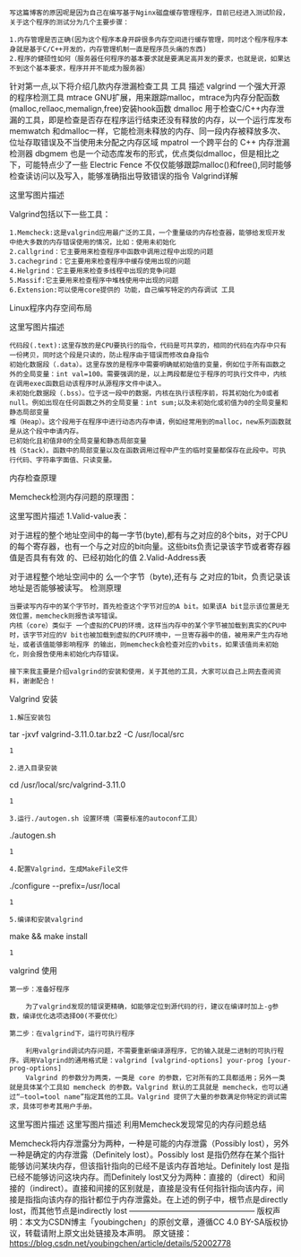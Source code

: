     写这篇博客的原因呢是因为自己在编写基于Nginx磁盘缓存管理程序，目前已经进入测试阶段，关于这个程序的测试分为几个主要步骤：

    1.内存管理是否正确(因为这个程序本身开辟很多内存空间进行缓存管理，同时这个程序程序本身就是基于C/C++开发的，内存管理机制一直是程序员头痛的东西)
    2.程序的健硕性如何（服务器任何程序的基本要求就是要满足高并发的要求，也就是说，如果达不到这个基本要求，程序并并不能成为服务器）

针对第一点,以下将介绍几款内存泄漏检查工具
工具	描述
valgrind	一个强大开源的程序检测工具
mtrace	GNU扩展，用来跟踪malloc，mtrace为内存分配函数(malloc,rellaoc,memalign,free)安装hook函数
dmalloc	用于检查C/C++内存泄漏的工具，即是检查是否存在程序运行结束还没有释放的内存，以一个运行库发布
memwatch	和dmalloc一样，它能检测未释放的内存、同一段内存被释放多次、位址存取错误及不当使用未分配之内存区域
mpatrol	一个跨平台的 C++ 内存泄漏检测器
dbgmem	也是一个动态库发布的形式，优点类似dmalloc，但是相比之下，可能特点少了一些
Electric Fence	不仅仅能够跟踪malloc()和free(),同时能够检查读访问以及写入，能够准确指出导致错误的指令
Valgrind详解

这里写图片描述

Valgrind包括以下一些工具：

    1.Memcheck:这是valgrind应用最广泛的工具，一个重量级的内存检查器，能够给发现开发中绝大多数的内存错误使用的情况，比如：使用未初始化
    2.callgrind：它主要用来检查程序中函数中调用过程中出现的问题
    3.cachegrind：它主要用来检查程序中缓存使用出现的问题
    4.Helgrind：它主要用来检查多线程中出现的竞争问题
    5.Massif:它主要用来检查程序中堆栈使用中出现的问题
    6.Extension:可以使用core提供的 功能，自己编写特定的内存调试 工具

Linux程序内存空间布局

这里写图片描述

    代码段(.text):这里存放的是CPU要执行的指令，代码是可共享的，相同的代码在内存中只有一份拷贝，同时这个段是只读的，防止程序由于错误而修改自身指令
    初始化数据段（.data）。这里存放的是程序中需要明确赋初始值的变量，例如位于所有函数之外的全局变量：int val=100。需要强调的是，以上两段都是位于程序的可执行文件中，内核在调用exec函数启动该程序时从源程序文件中读入。
    未初始化数据段（.bss）。位于这一段中的数据，内核在执行该程序前，将其初始化为0或者null。例如出现在任何函数之外的全局变量：int sum;以及未初始化或初值为0的全局变量和静态局部变量
    堆（Heap）。这个段用于在程序中进行动态内存申请，例如经常用到的malloc，new系列函数就是从这个段中申请内存。
    已初始化且初值非0的全局变量和静态局部变量
    栈（Stack）。函数中的局部变量以及在函数调用过程中产生的临时变量都保存在此段中。可执行代码、字符串字面值、只读变量。

内存检查原理

Memcheck检测内存问题的原理图：

这里写图片描述
1.Valid-value表：

对于进程的整个地址空间中的每一字节(byte),都有与之对应的8个bits，对于CPU的每个寄存器，也有一个与之对应的bit向量。这些bits负责记录该字节或者寄存器值是否具有有效 的、已经初始化的值
2.Valid-Address表

对于进程整个地址空间中的 么一个字节（byte),还有与 之对应的1bit，负责记录该地址是否能够被读写。
检测原理

    当要读写内存中的某个字节时，首先检查这个字节对应的A bit。如果该A bit显示该位置是无效位置，memcheck则报告读写错误。
    内核（core）类似于 一个虚拟的CPU的环境，这样当内存中的某个字节被加载到真实的CPU中时，该字节对应的V bit也被加载到虚拟的CPU环境中，一旦寄存器中的值，被用来产生内存地址，或者该值能够影响程序 的输出，则memcheck会检查对应的vbits，如果该值尚未初始化，则会报告使用未初始化内存错误。

    接下来我主要是介绍valgrind的安装和使用，关于其他的工具，大家可以自己上网去查阅资料，谢谢配合！

Valgrind 安装

    1.解压安装包

tar -jxvf valgrind-3.11.0.tar.bz2  -C /usr/local/src

    1

    2.进入目录安装

cd /usr/local/src/valgrind-3.11.0

    1

    3.运行./autogen.sh 设置环境（需要标准的autoconf工具）

./autogen.sh 

    1

    4.配置Valgrind，生成MakeFile文件

./configure --prefix=/usr/local

    1

    5.编译和安装valgrind

make  && make install

    1

valgrind 使用

    第一步：准备好程序

        为了valgrind发现的错误更精确，如能够定位到源代码的行，建议在编译时加上-g参数，编译优化选项选择O0(不要优化）

    第二步：在valgrind下，运行可执行程序

        利用valgrind调试内存问题，不需要重新编译源程序，它的输入就是二进制的可执行程序。调用Valgrind的通用格式是：valgrind [valgrind-options] your-prog [your-prog-options]
        Valgrind 的参数分为两类，一类是 core 的参数，它对所有的工具都适用；另外一类就是具体某个工具如 memcheck 的参数。Valgrind 默认的工具就是 memcheck，也可以通过“–tool=tool name”指定其他的工具。Valgrind 提供了大量的参数满足你特定的调试需求，具体可参考其用户手册。

这里写图片描述
这里写图片描述
利用Memcheck发现常见的内存问题总结

Memcheck将内存泄露分为两种，一种是可能的内存泄露（Possibly lost），另外一种是确定的内存泄露（Definitely lost）。Possibly lost 是指仍然存在某个指针能够访问某块内存，但该指针指向的已经不是该内存首地址。Definitely lost 是指已经不能够访问这块内存。而Definitely lost又分为两种：直接的（direct）和间接的（indirect）。直接和间接的区别就是，直接是没有任何指针指向该内存，间接是指指向该内存的指针都位于内存泄露处。在上述的例子中，根节点是directly lost，而其他节点是indirectly lost
————————————————
版权声明：本文为CSDN博主「youbingchen」的原创文章，遵循CC 4.0 BY-SA版权协议，转载请附上原文出处链接及本声明。
原文链接：https://blog.csdn.net/youbingchen/article/details/52002778

